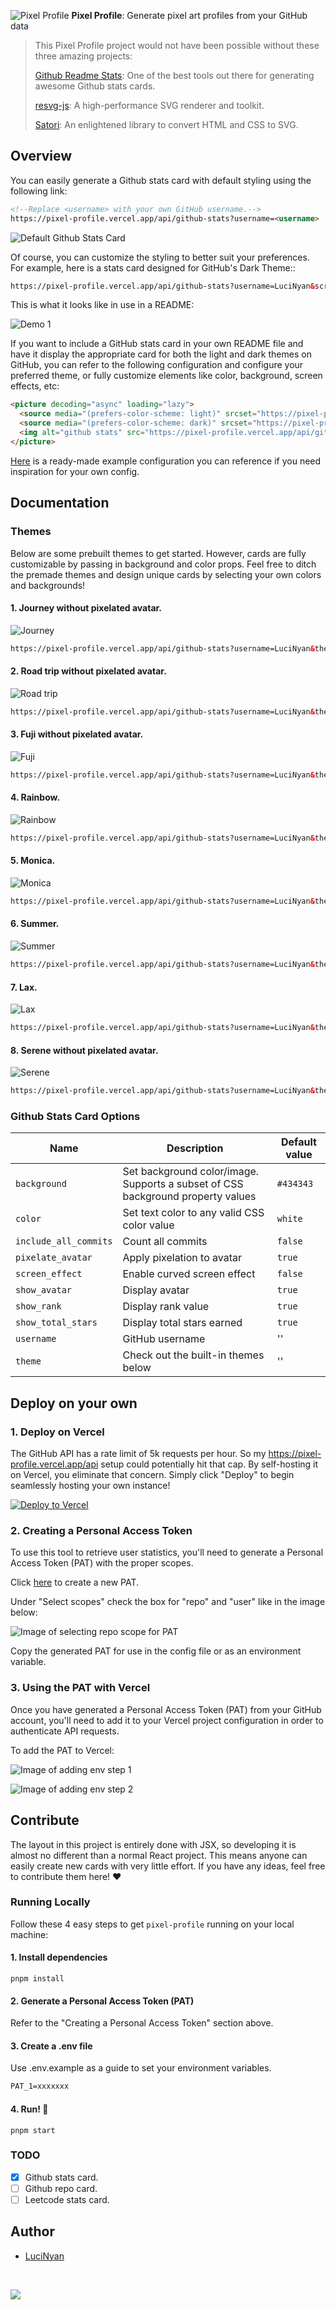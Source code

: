 ![Pixel Profile](.github/img/card.png)
**Pixel Profile**: Generate pixel art profiles from your GitHub data

> This Pixel Profile project would not have been possible without these three amazing projects:
> 
> [Github Readme Stats](https://github.com/anuraghazra/github-readme-stats): One of the best tools out there for generating awesome Github stats cards.
> 
> [resvg-js](https://github.com/yisibl/resvg-js): A high-performance SVG renderer and toolkit.
>
> [Satori](https://github.com/vercel/satori): An enlightened library to convert HTML and CSS to SVG.

## Overview

You can easily generate a Github stats card with default styling using the following link:
```html
<!--Replace <username> with your own GitHub username.-->
https://pixel-profile.vercel.app/api/github-stats?username=<username>
```
![Default Github Stats Card](.github/img/default-github-stats.png)

Of course, you can customize the styling to better suit your preferences. For example, here is a stats card designed for GitHub's Dark Theme::
```html
https://pixel-profile.vercel.app/api/github-stats?username=LuciNyan&screen_effect=true&theme=rainbow
```
This is what it looks like in use in a README:

![Demo 1](.github/img/demo-1.png)

If you want to include a GitHub stats card in your own README file and have it display the appropriate card for both the light and dark themes on GitHub, you can refer to the following configuration and configure your preferred theme, or fully customize elements like color, background, screen effects, etc:

```md
<picture decoding="async" loading="lazy">
  <source media="(prefers-color-scheme: light)" srcset="https://pixel-profile.vercel.app/api/github-stats?username=LuciNyan&theme=summer">
  <source media="(prefers-color-scheme: dark)" srcset="https://pixel-profile.vercel.app/api/github-stats?username=LuciNyan&screen_effect=true&theme=blue_chill">
  <img alt="github stats" src="https://pixel-profile.vercel.app/api/github-stats?username=LuciNyan&theme=summer">
</picture>
```

[Here](https://github.com/LuciNyan) is a ready-made example configuration you can reference if you need inspiration for your own config.

## Documentation
### Themes
Below are some prebuilt themes to get started. However, cards are fully customizable by passing in background and color props. Feel free to ditch the premade themes and design unique cards by selecting your own colors and backgrounds!
#### 1. Journey without pixelated avatar.
![Journey](./packages/pixel-profile/test/__image_snapshots__/theme-test-ts-packages-pixel-profile-test-theme-test-ts-theme-render-card-with-journey-theme-1-snap.png)
```html
https://pixel-profile.vercel.app/api/github-stats?username=LuciNyan&theme=journey&pixelate_avatar=false
```

#### 2. Road trip without pixelated avatar.
![Road trip](./packages/pixel-profile/test/__image_snapshots__/theme-test-ts-packages-pixel-profile-test-theme-test-ts-theme-render-card-with-road-trip-theme-1-snap.png)
```html
https://pixel-profile.vercel.app/api/github-stats?username=LuciNyan&theme=road_trip&pixelate_avatar=false
```

#### 3. Fuji without pixelated avatar.
![Fuji](./packages/pixel-profile/test/__image_snapshots__/theme-test-ts-packages-pixel-profile-test-theme-test-ts-theme-render-card-with-fuji-theme-1-snap.png)
```html
https://pixel-profile.vercel.app/api/github-stats?username=LuciNyan&theme=fuji&pixelate_avatar=false
```

#### 4. Rainbow.
![Rainbow](./packages/pixel-profile/test/__image_snapshots__/theme-test-ts-packages-pixel-profile-test-theme-test-ts-theme-render-card-with-rainbow-theme-1-snap.png)
```html
https://pixel-profile.vercel.app/api/github-stats?username=LuciNyan&theme=rainbow&screen_effect=true
```

#### 5. Monica.
![Monica](./packages/pixel-profile/test/__image_snapshots__/theme-test-ts-packages-pixel-profile-test-theme-test-ts-theme-render-card-with-monica-theme-1-snap.png)
```html
https://pixel-profile.vercel.app/api/github-stats?username=LuciNyan&theme=monica
```

#### 6. Summer.
![Summer](./packages/pixel-profile/test/__image_snapshots__/theme-test-ts-packages-pixel-profile-test-theme-test-ts-theme-render-card-with-summer-theme-1-snap.png)
```html
https://pixel-profile.vercel.app/api/github-stats?username=LuciNyan&theme=summer
```

#### 7. Lax.
![Lax](./packages/pixel-profile/test/__image_snapshots__/theme-test-ts-packages-pixel-profile-test-theme-test-ts-theme-render-card-with-lax-theme-1-snap.png)
```html
https://pixel-profile.vercel.app/api/github-stats?username=LuciNyan&theme=lax
```

#### 8. Serene without pixelated avatar.
![Serene](./packages/pixel-profile/test/__image_snapshots__/theme-test-ts-packages-pixel-profile-test-theme-test-ts-theme-render-card-with-serene-theme-1-snap.png)
```html
https://pixel-profile.vercel.app/api/github-stats?username=LuciNyan&theme=serene&pixelate_avatar=false
```

### Github Stats Card Options

| Name                  | Description                                                                     | Default value |
|-----------------------|---------------------------------------------------------------------------------|---------------|
| `background`          | Set background color/image. Supports a subset of CSS background property values | `#434343`     |
| `color`               | Set text color to any valid CSS color value                                     | `white`       |
| `include_all_commits` | Count all commits                                                               | `false`       |
| `pixelate_avatar`     | Apply pixelation to avatar                                                      | `true`        |
| `screen_effect`       | Enable curved screen effect                                                     | `false`       |
| `show_avatar`         | Display avatar                                                                  | `true`        |
| `show_rank`           | Display rank value                                                              | `true`        |
| `show_total_stars`    | Display total stars earned                                                      | `true`        |
| `username`            | GitHub username                                                                 | ''            |
| `theme`               | Check out the built-in themes below                                             | ''            |

## Deploy on your own

### 1. Deploy on Vercel
The GitHub API has a rate limit of 5k requests per hour. So my https://pixel-profile.vercel.app/api setup could potentially hit that cap. By self-hosting it on Vercel, you eliminate that concern. Simply click "Deploy" to begin seamlessly hosting your own instance!

[![Deploy to Vercel](https://vercel.com/button)](https://vercel.com/import/project?template=https://github.com/LuciNyan/pixel-profile)

### 2. Creating a Personal Access Token
To use this tool to retrieve user statistics, you'll need to generate a Personal Access Token (PAT) with the proper scopes.

Click [here](https://github.com/settings/tokens/new) to create a new PAT.

Under "Select scopes" check the box for "repo" and "user" like in the image below:

![Image of selecting repo scope for PAT](.github/img/select-scopes.png)

Copy the generated PAT for use in the config file or as an environment variable.

### 3. Using the PAT with Vercel
Once you have generated a Personal Access Token (PAT) from your GitHub account, you'll need to add it to your Vercel project configuration in order to authenticate API requests.

To add the PAT to Vercel:

![Image of adding env step 1](.github/img/add-env-step-1.png)

![Image of adding env step 2](.github/img/add-env-step-2.png)

## Contribute
The layout in this project is entirely done with JSX, so developing it is almost no different than a normal React project. This means anyone can easily create new cards with very little effort. If you have any ideas, feel free to contribute them here! ❤️

### Running Locally
Follow these 4 easy steps to get `pixel-profile` running on your local machine:

#### 1. Install dependencies
```shell
pnpm install
```

#### 2. Generate a Personal Access Token (PAT)
Refer to the "Creating a Personal Access Token" section above.

#### 3. Create a .env file
Use .env.example as a guide to set your environment variables.
```markdown
PAT_1=xxxxxxx
```

#### 4. Run! 🚀
```shell
pnpm start
```

### TODO
- [X] Github stats card.
- [ ] Github repo card.
- [ ] Leetcode stats card.

## Author

- [LuciNyan](https://github.com/LuciNyan)

&nbsp;

<a aria-label="Vercel logo" href="https://vercel.com">
  <img src="https://badgen.net/badge/icon/Made%20with%20Love?icon=zeit&label&color=black&labelColor=black">
</a>
